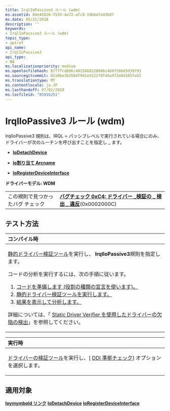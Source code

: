 ```yaml
---
title: IrqlIoPassive3 ルール (wdm)
ms.assetid: 84e45026-7535-4e72-afc8-19b6a7e43bd7
ms.date: 05/21/2018
description: ''
keywords:
- IrqlIoPassive3 ルール (wdm)
topic_type:
- apiref
api_name:
- IrqlIoPassive3
api_type:
- NA
ms.localizationpriority: medium
ms.openlocfilehash: 87f7fcd086c492586012804bc4b6f266d3d39793
ms.sourcegitcommit: 82a9be3b3584f991e5121f8f46a972e04185fa52
ms.translationtype: MT
ms.contentlocale: ja-JP
ms.lasthandoff: 07/02/2020
ms.locfileid: "85916251"
---
```

# <a name="irqliopassive3-rule-wdm"></a>IrqlIoPassive3 ルール (wdm)


IrqlIoPassive3 規則は、IRQL = パッシブレベルで実行されている場合にのみ、ドライバーが次のルーチンを呼び出すことを指定し \_ ます。

-   [**IoDetachDevice**](https://docs.microsoft.com/windows-hardware/drivers/ddi/wdm/nf-wdm-iodetachdevice)

-   [**Io割り当て Arcname**](https://docs.microsoft.com/windows-hardware/drivers/ddi/ntddk/nf-ntddk-ioassignarcname)

-   [**IoRegisterDeviceInterface**](https://docs.microsoft.com/windows-hardware/drivers/ddi/wdm/nf-wdm-ioregisterdeviceinterface)

**ドライバーモデル: WDM**

|                                   |                                                                                                                                       |
|-----------------------------------|---------------------------------------------------------------------------------------------------------------------------------------|
| この規則で見つかったバグ チェック | [**バグチェック 0xC4: ドライバー \_検証の \_ 検出 \_ 違反**](https://docs.microsoft.com/windows-hardware/drivers/debugger/bug-check-0xc4--driver-verifier-detected-violation)(0x0002000C) |

<a name="how-to-test"></a>テスト方法
-----------

<table>
<colgroup>
<col width="100%" />
</colgroup>
<thead>
<tr class="header">
<th align="left">コンパイル時</th>
</tr>
</thead>
<tbody>
<tr class="odd">
<td align="left"><p><a href="https://docs.microsoft.com/windows-hardware/drivers/devtest/static-driver-verifier" data-raw-source="[Static Driver Verifier](https://docs.microsoft.com/windows-hardware/drivers/devtest/static-driver-verifier)">静的ドライバー検証ツール</a>を実行し、 <strong>IrqlIoPassive3</strong>規則を指定します。</p>
コードの分析を実行するには、次の手順に従います。
<ol>
<li><a href="https://docs.microsoft.com/windows-hardware/drivers/devtest/using-static-driver-verifier-to-find-defects-in-drivers#preparing-your-source-code" data-raw-source="[Prepare your code (use role type declarations).](https://docs.microsoft.com/windows-hardware/drivers/devtest/using-static-driver-verifier-to-find-defects-in-drivers#preparing-your-source-code)">コードを準備します (役割の種類の宣言を使います)。</a></li>
<li><a href="https://docs.microsoft.com/windows-hardware/drivers/devtest/using-static-driver-verifier-to-find-defects-in-drivers#running-static-driver-verifier" data-raw-source="[Run Static Driver Verifier.](https://docs.microsoft.com/windows-hardware/drivers/devtest/using-static-driver-verifier-to-find-defects-in-drivers#running-static-driver-verifier)">静的ドライバー検証ツールを実行します。</a></li>
<li><a href="https://docs.microsoft.com/windows-hardware/drivers/devtest/using-static-driver-verifier-to-find-defects-in-drivers#viewing-and-analyzing-the-results" data-raw-source="[View and analyze the results.](https://docs.microsoft.com/windows-hardware/drivers/devtest/using-static-driver-verifier-to-find-defects-in-drivers#viewing-and-analyzing-the-results)">結果を表示して分析します。</a></li>
</ol>
<p>詳細については、「 <a href="https://docs.microsoft.com/windows-hardware/drivers/devtest/using-static-driver-verifier-to-find-defects-in-drivers" data-raw-source="[Using Static Driver Verifier to Find Defects in Drivers](https://docs.microsoft.com/windows-hardware/drivers/devtest/using-static-driver-verifier-to-find-defects-in-drivers)">Static Driver Verifier を使用したドライバーの欠陥の検出</a>」を参照してください。</p></td>
</tr>
</tbody>
</table>

<table>
<colgroup>
<col width="100%" />
</colgroup>
<thead>
<tr class="header">
<th align="left">実行時</th>
</tr>
</thead>
<tbody>
<tr class="odd">
<td align="left"><p><a href="https://docs.microsoft.com/windows-hardware/drivers/devtest/driver-verifier" data-raw-source="[Driver Verifier](https://docs.microsoft.com/windows-hardware/drivers/devtest/driver-verifier)">ドライバーの検証ツール</a>を実行し、[ <a href="https://docs.microsoft.com/windows-hardware/drivers/devtest/ddi-compliance-checking" data-raw-source="[DDI compliance checking](https://docs.microsoft.com/windows-hardware/drivers/devtest/ddi-compliance-checking)">DDI 準拠チェック</a>] オプションを選択します。</p></td>
</tr>
</tbody>
</table>

 

<a name="applies-to"></a>適用対象
----------

[**Ioymymbold リンク**](https://docs.microsoft.com/windows-hardware/drivers/ddi/wdm/nf-wdm-iocreatesymboliclink) 
[**IoDetachDevice**](https://docs.microsoft.com/windows-hardware/drivers/ddi/wdm/nf-wdm-iodetachdevice) 
[**IoRegisterDeviceInterface**](https://docs.microsoft.com/windows-hardware/drivers/ddi/wdm/nf-wdm-ioregisterdeviceinterface)
 

 





